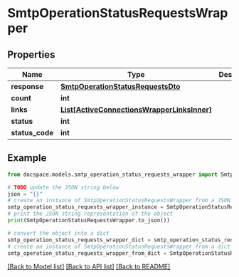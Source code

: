 # SmtpOperationStatusRequestsWrapper


## Properties

Name | Type | Description | Notes
------------ | ------------- | ------------- | -------------
**response** | [**SmtpOperationStatusRequestsDto**](SmtpOperationStatusRequestsDto.md) |  | [optional] 
**count** | **int** |  | [optional] 
**links** | [**List[ActiveConnectionsWrapperLinksInner]**](ActiveConnectionsWrapperLinksInner.md) |  | [optional] 
**status** | **int** |  | [optional] 
**status_code** | **int** |  | [optional] 

## Example

```python
from docspace.models.smtp_operation_status_requests_wrapper import SmtpOperationStatusRequestsWrapper

# TODO update the JSON string below
json = "{}"
# create an instance of SmtpOperationStatusRequestsWrapper from a JSON string
smtp_operation_status_requests_wrapper_instance = SmtpOperationStatusRequestsWrapper.from_json(json)
# print the JSON string representation of the object
print(SmtpOperationStatusRequestsWrapper.to_json())

# convert the object into a dict
smtp_operation_status_requests_wrapper_dict = smtp_operation_status_requests_wrapper_instance.to_dict()
# create an instance of SmtpOperationStatusRequestsWrapper from a dict
smtp_operation_status_requests_wrapper_from_dict = SmtpOperationStatusRequestsWrapper.from_dict(smtp_operation_status_requests_wrapper_dict)
```
[[Back to Model list]](../README.md#documentation-for-models) [[Back to API list]](../README.md#documentation-for-api-endpoints) [[Back to README]](../README.md)


